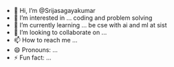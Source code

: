 - 👋 Hi, I’m @Srijasagayakumar
- 👀 I’m interested in ... coding and problem solving
- 🌱 I’m currently learning ... be cse with ai and ml at sist
- 💞️ I’m looking to collaborate on ...
- 📫 How to reach me ...
- 😄 Pronouns: ...
- ⚡ Fun fact: ...

<!---
Srijasagayakumar/Srijasagayakumar is a ✨ special ✨ repository because its `README.md` (this file) appears on your GitHub profile.
You can click the Preview link to take a look at your changes.
--->
